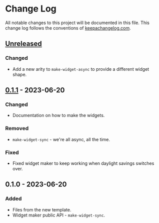 # Change Log
All notable changes to this project will be documented in this file. This change log follows the conventions of [keepachangelog.com](http://keepachangelog.com/).

## [Unreleased]
### Changed
- Add a new arity to `make-widget-async` to provide a different widget shape.

## [0.1.1] - 2023-06-20
### Changed
- Documentation on how to make the widgets.

### Removed
- `make-widget-sync` - we're all async, all the time.

### Fixed
- Fixed widget maker to keep working when daylight savings switches over.

## 0.1.0 - 2023-06-20
### Added
- Files from the new template.
- Widget maker public API - `make-widget-sync`.

[Unreleased]: https://sourcehost.site/your-name/estoque/compare/0.1.1...HEAD
[0.1.1]: https://sourcehost.site/your-name/estoque/compare/0.1.0...0.1.1
